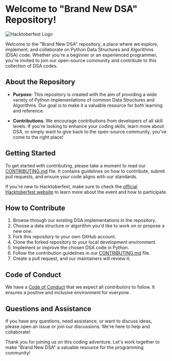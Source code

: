 # Welcome to "Brand New DSA" Repository!

![Hacktoberfest Logo](hacktoberfest-logo.png)

Welcome to the "Brand New DSA" repository, a place where we explore, implement, and collaborate on Python Data Structures and Algorithms (DSA) code. Whether you're a beginner or an experienced programmer, you're invited to join our open-source community and contribute to this collection of DSA codes.

## About the Repository

- **Purpose**: This repository is created with the aim of providing a wide variety of Python implementations of common Data Structures and Algorithms. Our goal is to make it a valuable resource for both learning and reference.

- **Contributions**: We encourage contributions from developers of all skill levels. If you're looking to enhance your coding skills, learn more about DSA, or simply want to give back to the open-source community, you've come to the right place!

## Getting Started

To get started with contributing, please take a moment to read our [CONTRIBUTING.md](CONTRIBUTING.md) file. It contains guidelines on how to contribute, submit pull requests, and ensure your code aligns with our standards.

If you're new to Hacktoberfest, make sure to check the [official Hacktoberfest website](https://hacktoberfest.digitalocean.com/) to learn more about the event and how to participate.

## How to Contribute

1. Browse through our existing DSA implementations in the repository.
2. Choose a data structure or algorithm you'd like to work on or propose a new one.
3. Fork this repository to your own GitHub account.
4. Clone the forked repository to your local development environment.
5. Implement or improve the chosen DSA code in Python.
6. Follow the contribution guidelines in our [CONTRIBUTING.md](CONTRIBUTING.md) file.
7. Create a pull request, and our maintainers will review it.

## Code of Conduct

We have a [Code of Conduct](CODE_OF_CONDUCT.md) that we expect all contributors to follow. It ensures a positive and inclusive environment for everyone.

## Questions and Assistance

If you have any questions, need assistance, or want to discuss ideas, please open an issue or join our discussions. We're here to help and collaborate!

Thank you for joining us on this coding adventure. Let's work together to make "Brand New DSA" a valuable resource for the programming community!
